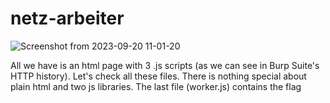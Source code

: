 # netz-arbeiter

![Screenshot from 2023-09-20 11-01-20](https://github.com/7h30ry/writeups/assets/51336409/ce0f121a-1fb7-44e8-8ef9-8fb24eb6e7eb)

All we have is an html page with 3 .js scripts (as we can see in Burp Suite's HTTP history). Let's check all these files. There is nothing special about plain html and two js libraries. The last file (worker.js) contains the flag

